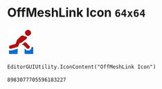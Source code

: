 # OffMeshLink Icon `64x64`
<img src="/img/OffMeshLink%20Icon.png" width=64 height=64>

``` CSharp
EditorGUIUtility.IconContent("OffMeshLink Icon")
```
```
8983077705596183227
```
